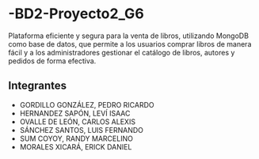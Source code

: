 # -BD2-Proyecto2_G6
Plataforma eficiente y segura para la venta de libros, utilizando MongoDB como base de datos, que permite a los usuarios comprar libros de manera fácil y a los administradores gestionar el catálogo de libros, autores y pedidos de forma efectiva.

## Integrantes
* GORDILLO GONZÁLEZ, PEDRO RICARDO
* HERNANDEZ SAPÓN, LEVÍ ISAAC
* OVALLE DE LEÓN, CARLOS ALEXIS 
* SÁNCHEZ SANTOS, LUIS FERNANDO 
* SUM COYOY, RANDY MARCELINO
* MORALES XICARÁ, ERICK DANIEL 

